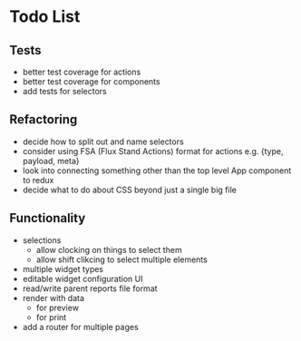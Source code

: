 # Todo List

## Tests ##

- better test coverage for actions
- better test coverage for components
- add tests for selectors


## Refactoring ##

- decide how to split out and name selectors
- consider using FSA (Flux Stand Actions) format for actions e.g. {type, payload, meta}
- look into connecting something other than the top level App component to redux
- decide what to do about CSS beyond just a single big file


## Functionality ##

- selections
  - allow clocking on things to select them
  - allow shift clikcing to select multiple elements
- multiple widget types
- editable widget configuration UI
- read/write parent reports file format
- render with data
  - for preview
  - for print
- add a router for multiple pages

